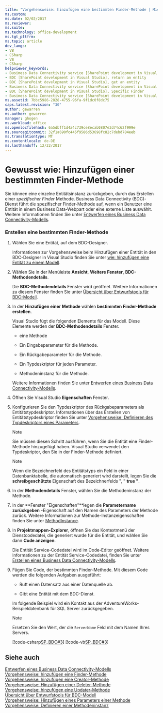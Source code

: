 ```yaml
---
title: "Vorgehensweise: hinzufügen eine bestimmten Finder-Methode | Microsoft Docs"
ms.custom: 
ms.date: 02/02/2017
ms.reviewer: 
ms.suite: 
ms.technology: office-development
ms.tgt_pltfrm: 
ms.topic: article
dev_langs:
- VB
- CSharp
- VB
- CSharp
helpviewer_keywords:
- Business Data Connectivity service [SharePoint development in Visual Studio], Specific Finder
- BDC [SharePoint development in Visual Studio], return an entity
- BDC [SharePoint development in Visual Studio], get an entity
- Business Data Connectivity service [SharePoint development in Visual Studio], return an entity
- BDC [SharePoint development in Visual Studio], Specific Finder
- Business Data Connectivity service [SharePoint development in Visual Studio], get an entity
ms.assetid: 7bbc5986-2828-4755-96fa-9f1dc0f8dc75
caps.latest.revision: "30"
author: gewarren
ms.author: gewarren
manager: ghogen
ms.workload: office
ms.openlocfilehash: 6a5dbff1d4a4c739ce8ecab0807e2d74c62f999e
ms.sourcegitcommit: 32f1a690fc445f9586d53698fc82c7debd784eeb
ms.translationtype: MT
ms.contentlocale: de-DE
ms.lasthandoff: 12/22/2017
---
```

# <a name="how-to-add-a-specific-finder-method"></a>Gewusst wie: Hinzufügen einer bestimmten Finder-Methode
  Sie können eine einzelne Entitätsinstanz zurückgeben, durch das Erstellen einer *spezifischer Finder* Methode. Business Data Connectivity (BDC)-Dienst führt die spezifischer Finder-Methode auf, wenn ein Benutzer eine Entität in einem Business Data-Webpart oder eine externe Liste auswählt. Weitere Informationen finden Sie unter [Entwerfen eines Business Data Connectivity-Modells](../sharepoint/designing-a-business-data-connectivity-model.md).  
  
### <a name="to-create-a-specific-finder-method"></a>Erstellen eine bestimmten Finder-Methode  
  
1.  Wählen Sie eine Entität, auf dem BDC-Designer.  
  
     Informationen zur Vorgehensweise beim Hinzufügen einer Entität in den BDC-Designer in Visual Studio finden Sie unter [wie: hinzufügen eine Entität zu einem Modell](../sharepoint/how-to-add-an-entity-to-a-model.md).  
  
2.  Wählen Sie in der Menüleiste **Ansicht**, **Weitere Fenster**, **BDC-Methodendetails**.  
  
     Die **BDC-Methodendetails** Fenster wird geöffnet. Weitere Informationen zu diesem Fenster finden Sie unter [Übersicht über Entwurfstools für BDC-Modell](../sharepoint/bdc-model-design-tools-overview.md).  
  
3.  In der **Hinzufügen einer Methode** wählen **bestimmten Finder-Methode erstellen**.  
  
     Visual Studio fügt die folgenden Elemente für das Modell. Diese Elemente werden der **BDC-Methodendetails** Fenster.  
  
    -   eine Methode  
  
    -   Ein Eingabeparameter für die Methode.  
  
    -   Ein Rückgabeparameter für die Methode.  
  
    -   Ein Typdeskriptor für jeden Parameter.  
  
    -   Methodeninstanz für die Methode.  
  
     Weitere Informationen finden Sie unter [Entwerfen eines Business Data Connectivity-Modells](../sharepoint/designing-a-business-data-connectivity-model.md).  
  
4.  Öffnen Sie Visual Studio **Eigenschaften** Fenster.  
  
5.  Konfigurieren Sie den Typdeskriptor des Rückgabeparameters als Entitätstypdeskriptor. Informationen über das Erstellen von Entitätstypdeskriptor finden Sie unter [Vorgehensweise: Definieren des Typdeskriptors eines Parameters](../sharepoint/how-to-define-the-type-descriptor-of-a-parameter.md).  
  
    > [!NOTE]  
    >  Sie müssen diesen Schritt ausführen, wenn Sie die Entität eine Finder-Methode hinzugefügt haben. Visual Studio verwendet den Typdeskriptor, den Sie in der Finder-Methode definiert.  
  
    > [!NOTE]  
    >  Wenn die Bezeichnerfeld des Entitätstyps ein Feld in einer Datenbanktabelle, die automatisch generiert wird darstellt, legen Sie die **schreibgeschützte** Eigenschaft des Bezeichnerfelds ", **" true "**.  
  
6.  In der **Methodendetails** Fenster, wählen Sie die Methodeninstanz der Methode.  
  
7.  In der **Fenster "Eigenschaften"**legen die **Parametername zurückgeben** -Eigenschaft auf den Namen des Parameters der Methode zurück. Weitere Informationen zur Methode-Instanzeigenschaften finden Sie unter [MethodInstance](http://go.microsoft.com/fwlink/?LinkID=169282).  
  
8.  In **Projektmappen-Explorer**, öffnen Sie das Kontextmenü der Dienstcodedatei, die generiert wurde für die Entität, und wählen Sie dann **Code anzeigen**.  
  
     Die Entität Service-Codedatei wird im Code-Editor geöffnet. Weitere Informationen zu der Entität Service-Codedatei, finden Sie unter [Erstellen eines Business Data Connectivity-Modells](../sharepoint/creating-a-business-data-connectivity-model.md).  
  
9. Fügen Sie Code, der bestimmten Finder-Methode. Mit diesem Code werden die folgenden Aufgaben ausgeführt:  
  
    -   Ruft einen Datensatz aus einer Datenquelle ab.  
  
    -   Gibt eine Entität mit dem BDC-Dienst.  
  
     Im folgende Beispiel wird ein Kontakt aus der AdventureWorks-Beispieldatenbank für SQL Server zurückgegeben.  
  
    > [!NOTE]  
    >  Ersetzen Sie den Wert, der die `ServerName` Feld mit dem Namen Ihres Servers.  
  
     [!code-csharp[SP_BDC#3](../sharepoint/codesnippet/CSharp/SP_BDC/bdcmodel1/contactservice.cs#3)]
     [!code-vb[SP_BDC#3](../sharepoint/codesnippet/VisualBasic/sp_bdc/bdcmodel1/contactservice.vb#3)]  
  
## <a name="see-also"></a>Siehe auch  
 [Entwerfen eines Business Data Connectivity-Modells](../sharepoint/designing-a-business-data-connectivity-model.md)   
 [Vorgehensweise: hinzufügen eine Finder-Methode](../sharepoint/how-to-add-a-finder-method.md)   
 [Vorgehensweise: hinzufügen eine Creator-Methode](../sharepoint/how-to-add-a-creator-method.md)   
 [Vorgehensweise: Hinzufügen einer Deleter-Methode](../sharepoint/how-to-add-a-deleter-method.md)   
 [Vorgehensweise: hinzufügen eine Updater-Methode](../sharepoint/how-to-add-an-updater-method.md)   
 [Übersicht über Entwurfstools für BDC-Modell](../sharepoint/bdc-model-design-tools-overview.md)   
 [Vorgehensweise: Hinzufügen eines Parameters einer Methode](../sharepoint/how-to-add-a-parameter-to-a-method.md)   
 [Vorgehensweise: Definieren einer Methodeninstanz](../sharepoint/how-to-define-a-method-instance.md)  
  
  